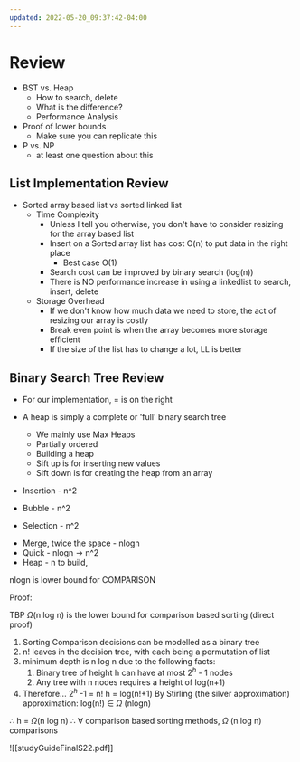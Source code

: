 ```yaml
---
updated: 2022-05-20_09:37:42-04:00
---
```


# Review
* BST vs. Heap
	* How to search, delete
	* What is the difference?
	* Performance Analysis
* Proof of lower bounds
	* Make sure you can replicate this
* P vs. NP
	* at least one question about this

## List Implementation Review

* Sorted array based list vs sorted linked list
	* Time Complexity
		* Unless I tell you otherwise, you don't have to consider resizing for the array based list
		* Insert on a Sorted array list has cost O(n) to put data in the right place
			* Best case O(1)
		* Search cost can be improved by binary search (log(n))
		* There is NO performance increase in using a linkedlist to search, insert, delete
	* Storage Overhead
		* If we don't know how much data we need to store, the act of resizing our array is costly
		* Break even point is when the array becomes more storage efficient
		* If the size of the list has to change a lot, LL is better

## Binary Search Tree Review
* For our implementation, = is on the right
* A heap is simply a complete or 'full' binary search tree
	* We mainly use Max Heaps
	* Partially ordered
	* Building a heap
	* Sift up is for inserting new values
	* Sift down is for creating the heap from an array

* Insertion - n^2
* Bubble - n^2
* Selection - n^2

- Merge, twice the space - nlogn
- Quick - nlogn -> n^2
- Heap - n to build, 

nlogn is lower bound for COMPARISON

Proof:

TBP $\Omega$(n log n) is the lower bound for comparison based sorting
(direct proof)
1. Sorting Comparison decisions can be modelled as a binary tree
2. n! leaves in the decision tree, with each being a permutation of list
3. minimum depth is n log n due to the following facts:
	1. Binary tree of height h can have at most 2$^{h}$ - 1 nodes
	2. Any tree with n nodes requires a height of log(n+1)
4. Therefore... 
2$^{h}$ -1 = n!
h = log(n!+1)
By Stirling (the silver approximation) approximation: 
log(n!) $\in$ $\Omega$ (nlogn)

$\therefore$ h = $\Omega$(n log n)
$\therefore$ $\forall$ comparison based sorting methods, $\Omega$ (n log n) comparisons


![[studyGuideFinalS22.pdf]]

